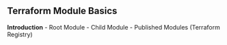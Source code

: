 ## Terraform Module Basics
**Introduction**
    - Root Module
    - Child Module
    - Published Modules (Terraform Registry)
    